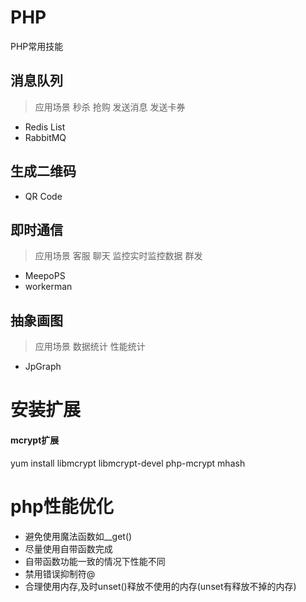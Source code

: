 # PHP
PHP常用技能

## 消息队列
> 应用场景 秒杀 抢购 发送消息 发送卡券

 - Redis List
 - RabbitMQ
 
## 生成二维码
 - QR Code
 
## 即时通信
> 应用场景 客服 聊天 监控实时监控数据 群发
 - MeepoPS
 - workerman
 
## 抽象画图
> 应用场景 数据统计 性能统计
 - JpGraph


# 安装扩展

#### mcrypt扩展
yum install libmcrypt libmcrypt-devel php-mcrypt mhash

# php性能优化

 -  避免使用魔法函数如__get()
 -  尽量使用自带函数完成
 -  自带函数功能一致的情况下性能不同
 -  禁用错误抑制符@
 -  合理使用内存,及时unset()释放不使用的内存(unset有释放不掉的内存)
